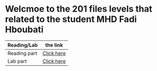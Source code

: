 # Welcmoe to the 201 files levels that related to the student MHD Fadi Hboubati

| Reading/Lab   |      the link                                                         |
|----------     |:---------------------------------------------------------------------:|
| Reading part  |  [Click here](https://fadihb.github.io/201/Reading%20part/Reading.md) |
| Lab part      |  [Click here](https://fadihb.github.io/201/Lab%20part/Lab.md)         |

